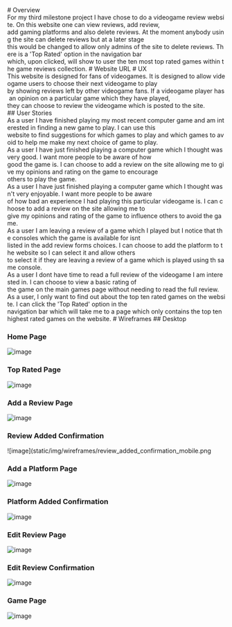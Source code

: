 # Overview
For my third milestone project I have chose to do a videogame review website. On this website one can view reviews, add review,
add gaming platforms and also delete reviews. At the moment anybody using the site can delete reviews but at a later stage 
this would be changed to allow only admins of the site to delete reviews. There is a 'Top Rated' option in the navigation bar
which, upon clicked, will show to user the ten most top rated games within the game reviews collection.
# Website URL
# UX
This website is designed for fans of videogames. It is designed to allow videogame users to choose their next videogame to play
by showing reviews left by other videogame fans. If a videogame player has an opinion on a particular game which they have played,
they can choose to review the videogame which is posted to the site. 
## User Stories
As a user I have finished playing my most recent computer game and am interested in finding a new game to play. I can use this
website to find suggestions for which games to play and which games to avoid to help me make my next choice of game to play.
As a user I have just finished playing a computer game which I thought was very good. I want more people to be aware of how
good the game is. I can choose to add a review on the site allowing me to give my opinions and rating on the game to encourage
others to play the game.
As a user I have just finished playing a computer game which I thought wasn't very enjoyable. I want more people to be aware
of how bad an experience I had playing this particular videogame is. I can choose to add a review on the site allowing me to
give my opinions and rating of the game to influence others to avoid the game.
As a user I am leaving a review of a game which I played but I notice that the consoles which the game is available for isnt
listed in the add review forms choices. I can choose to add the platform to the website so I can select it and allow others
to select it if they are leaving a review of a game which is played using th same console.
As a user I dont have time to read a full review of the videogame I am interested in. I can choose to view a basic rating of
the game on the main games page without needing to read the full review.
As a user, I only want to find out about the top ten rated games on the website. I can click the 'Top Rated' option in the
navigation bar which will take me to a page which only contains the top ten highest rated games on the website.
# Wireframes
## Desktop
### Home Page
![image](static/img/wireframes/home_page_desktop.png)
### Top Rated Page
![image](static/img/wireframes/top_rated_desktop.png)
### Add a Review Page
![image](static/img/wireframes/add_review_desktop.png)
### Review Added Confirmation
![image](static/img/wireframes/review_added_confirmation_mobile.png
### Add a Platform Page
![image](static/img/wireframes/add_platform_desktop.png)
### Platform Added Confirmation
![image](static/img/wireframes/platform_added_desktop.png)
### Edit Review Page
![image](static/img/wireframes/edit_review_desktop.png)
### Edit Review Confirmation
![image](static/img/wireframes/edit_confirmation_desktop.png)
### Game Page
![image](static/img/wireframes/home_page_desktop.png)

